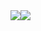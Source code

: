 <div style="display:flex;place-items:center;">
  <a>
    <img align="center" src="https://github-readme-stats.vercel.app/api?username=BigBoyLeft&show_icons=true&theme=dracula" />
  </a>
  <a>
    <img align="center" src="https://github-readme-stats.vercel.app/api/top-langs/?username=BigBoyLeft&theme=dracula" />
  </a>
</div>
